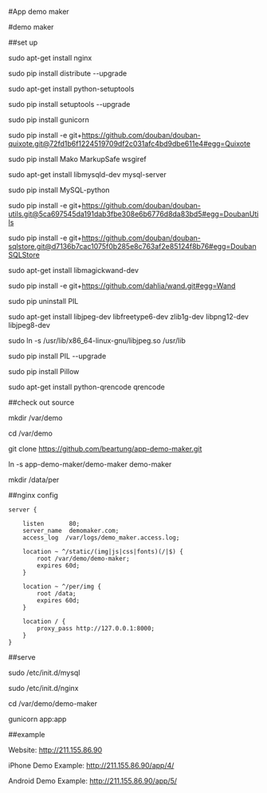 #App demo maker

#demo maker

##set up

sudo apt-get install nginx

sudo pip install distribute --upgrade

sudo apt-get install python-setuptools

sudo pip install setuptools --upgrade

sudo pip install gunicorn

sudo pip install -e git+https://github.com/douban/douban-quixote.git@72fd1b6f1224519709df2c031afc4bd9dbe611e4#egg=Quixote

sudo pip install Mako MarkupSafe wsgiref

sudo apt-get install libmysqld-dev mysql-server

sudo pip install MySQL-python

sudo pip install -e git+https://github.com/douban/douban-utils.git@5ca697545da191dab3fbe308e6b6776d8da83bd5#egg=DoubanUtils

sudo pip install -e git+https://github.com/douban/douban-sqlstore.git@d7136b7cac1075f0b285e8c763af2e85124f8b76#egg=DoubanSQLStore

sudo apt-get install libmagickwand-dev

sudo pip install -e git+https://github.com/dahlia/wand.git#egg=Wand

sudo pip uninstall PIL

sudo apt-get install libjpeg-dev libfreetype6-dev zlib1g-dev libpng12-dev libjpeg8-dev

sudo ln -s /usr/lib/x86_64-linux-gnu/libjpeg.so /usr/lib

sudo pip install PIL --upgrade

sudo pip install Pillow

sudo apt-get install python-qrencode qrencode

##check out source

mkdir /var/demo

cd /var/demo

git clone https://github.com/beartung/app-demo-maker.git

ln -s app-demo-maker/demo-maker demo-maker

mkdir /data/per

##nginx config

    server {

        listen       80;
        server_name  demomaker.com;
        access_log  /var/logs/demo_maker.access.log;

        location ~ ^/static/(img|js|css|fonts)(/|$) {
            root /var/demo/demo-maker;
            expires 60d;
        }

        location ~ ^/per/img {
            root /data;
            expires 60d;
        }

        location / {
            proxy_pass http://127.0.0.1:8000;
        }
    }

##serve

sudo /etc/init.d/mysql

sudo /etc/init.d/nginx

cd /var/demo/demo-maker

gunicorn app:app

##example

Website:  http://211.155.86.90

iPhone Demo Example: http://211.155.86.90/app/4/

Android Demo Example: http://211.155.86.90/app/5/
